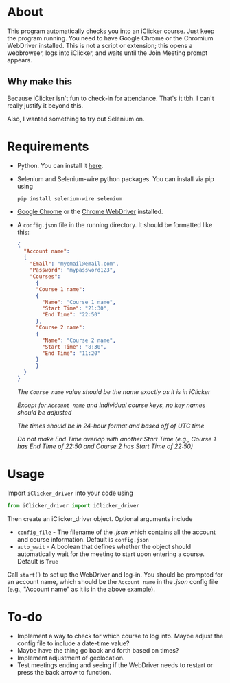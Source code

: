 # About
This program automatically checks you into an iClicker course. Just keep the program running. You need to have Google Chrome or the Chromium WebDriver installed. This is not a script or extension; this opens a webbrowser, logs into iClicker, and waits until the Join Meeting prompt appears.

## Why make this

Because iClicker isn't fun to check-in for attendance. That's it tbh. I can't really justify it beyond this.

Also, I wanted something to try out Selenium on. 

# Requirements

* Python. You can install it [here](https://www.python.org/downloads/).
* Selenium and Selenium-wire python packages. You can install via pip using

  ```
  pip install selenium-wire selenium
  ```
* [Google Chrome](https://www.google.com/chrome/) or the [Chrome WebDriver](https://sites.google.com/chromium.org/driver/) installed.
* A `config.json` file in the running directory. It should be formatted like this:

  ```json
  {
    "Account name":
    {
      "Email": "myemail@email.com",
      "Password": "mypassword123",
      "Courses":
        {
        "Course 1 name": 
        {
          "Name": "Course 1 name",
          "Start Time": "21:30",
          "End Time": "22:50"
        },
        "Course 2 name": 
        {
          "Name": "Course 2 name",
          "Start Time": "8:30",
          "End Time": "11:20"
        }
        }
    }
  }
  ```
    *The `Course name` value should be the name exactly as it is in iClicker*
    
    *Except for `Account name` and individual course keys, no key names should be adjusted*
    
    *The times should be in 24-hour format and based off of UTC time*

    *Do not make End Time overlap with another Start Time (e.g., Course 1 has End Time of 22:50 and Course 2 has Start Time of 22:50)* 

# Usage

Import `iClicker_driver` into your code using
  ```python
  from iClicker_driver import iClicker_driver
  ```

Then create an iClicker_driver object. Optional arguments include
* `config_file` - The filename of the *.json* which contains all the account and course information. Default is `config.json`
* `auto_wait` - A boolean that defines whether the object should automatically wait for the meeting to start upon entering a course. Default is `True`

Call `start()` to set up the WebDriver and log-in. You should be prompted for an account name, which should be the `Account name` in the *.json* config file (e.g., "Account name" as it is in the above example).

# To-do

* Implement a way to check for which course to log into. Maybe adjust the config file to include a date-time value?
* Maybe have the thing go back and forth based on times?
* Implement adjustment of geolocation.
* Test meetings ending and seeing if the WebDriver needs to restart or press the back arrow to function.
